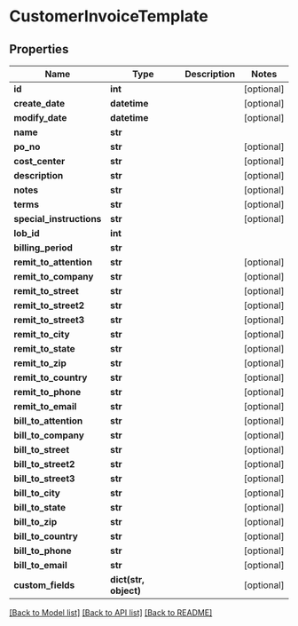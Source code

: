 # CustomerInvoiceTemplate

## Properties
Name | Type | Description | Notes
------------ | ------------- | ------------- | -------------
**id** | **int** |  | [optional] 
**create_date** | **datetime** |  | [optional] 
**modify_date** | **datetime** |  | [optional] 
**name** | **str** |  | 
**po_no** | **str** |  | [optional] 
**cost_center** | **str** |  | [optional] 
**description** | **str** |  | [optional] 
**notes** | **str** |  | [optional] 
**terms** | **str** |  | [optional] 
**special_instructions** | **str** |  | [optional] 
**lob_id** | **int** |  | 
**billing_period** | **str** |  | 
**remit_to_attention** | **str** |  | [optional] 
**remit_to_company** | **str** |  | [optional] 
**remit_to_street** | **str** |  | [optional] 
**remit_to_street2** | **str** |  | [optional] 
**remit_to_street3** | **str** |  | [optional] 
**remit_to_city** | **str** |  | [optional] 
**remit_to_state** | **str** |  | [optional] 
**remit_to_zip** | **str** |  | [optional] 
**remit_to_country** | **str** |  | [optional] 
**remit_to_phone** | **str** |  | [optional] 
**remit_to_email** | **str** |  | [optional] 
**bill_to_attention** | **str** |  | [optional] 
**bill_to_company** | **str** |  | [optional] 
**bill_to_street** | **str** |  | [optional] 
**bill_to_street2** | **str** |  | [optional] 
**bill_to_street3** | **str** |  | [optional] 
**bill_to_city** | **str** |  | [optional] 
**bill_to_state** | **str** |  | [optional] 
**bill_to_zip** | **str** |  | [optional] 
**bill_to_country** | **str** |  | [optional] 
**bill_to_phone** | **str** |  | [optional] 
**bill_to_email** | **str** |  | [optional] 
**custom_fields** | **dict(str, object)** |  | [optional] 

[[Back to Model list]](../README.md#documentation-for-models) [[Back to API list]](../README.md#documentation-for-api-endpoints) [[Back to README]](../README.md)


